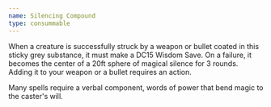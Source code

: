 ```yaml
---
name: Silencing Compound
type: consummable
---
```

When a creature is successfully struck by a weapon or bullet coated in this sticky grey substance, it must make a DC15 Wisdom Save. On a failure, it becomes the center of a 20ft sphere of magical silence for 3 rounds. Adding it to your weapon or a bullet requires an action.

Many spells require a verbal component, words of power that bend magic to the caster's will. 